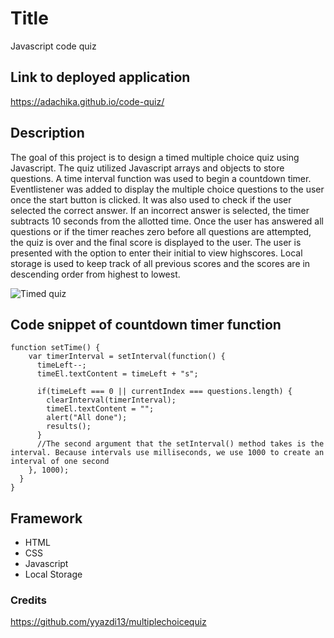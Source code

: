 # Title 
Javascript code quiz

## Link to deployed application
https://adachika.github.io/code-quiz/

## Description
The goal of this project is to design a timed multiple choice quiz using Javascript. The quiz utilized Javascript arrays and objects to store questions. A time interval function was used to begin a countdown timer. Eventlistener was added to display the multiple choice questions to the user once the start button is clicked. It was also used to check if the user selected the correct answer. If an incorrect answer is selected, the timer subtracts 10 seconds from the allotted time. Once the user has answered all questions or if the timer reaches zero before all questions are attempted, the quiz is over and the final score is displayed to the user. The user is presented with the option to enter their initial to view highscores. Local storage is used to keep track of all previous scores and the scores are in descending order from highest to lowest.

![Timed quiz](https://user-images.githubusercontent.com/60199900/176315399-25a149f5-a319-4bc9-a00c-24fc46f66f12.gif)


## Code snippet of countdown timer function
```
function setTime() {
    var timerInterval = setInterval(function() {
      timeLeft--;
      timeEl.textContent = timeLeft + "s";
  
      if(timeLeft === 0 || currentIndex === questions.length) {
        clearInterval(timerInterval);
        timeEl.textContent = "";
        alert("All done");
        results();
      }
      //The second argument that the setInterval() method takes is the interval. Because intervals use milliseconds, we use 1000 to create an interval of one second
    }, 1000);
  }
}

```
## Framework
- HTML
- CSS
- Javascript
- Local Storage

### Credits
https://github.com/yyazdi13/multiplechoicequiz

